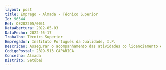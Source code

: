 ```yaml
--- 
layout: post
title: Emprego - Almada - Técnico Superior
Id: 96544
Ref: OE202205/0061
DataAbertura: 2022-05-03
DataFecho: 2022-05-17
Trabalho: Técnico Superior
Empregador: Instituto Português da Qualidade, I.P.
Descricao: Assegurar o acompanhamento das atividades do licenciamento em geral e eventual realização de vistorias técnicas  Acompanhamento das Diretivas Nova Abordagem da responsabilidade do IPQ através da participação em ações para a sua implementação e ajustamento da legislação nacional às normas nacionais, europeias e internacionais nas áreas de competência IPQ, nomeadamente • Avaliação da conformidade no âmbito da Diretivas Nova Abordagem • Licenciamento de equipamento sob pressão • Licenciamento de cisternas • Licenciamento de motores fixos • Colaboração na produção legislativa, nomeadamente, legislação nacional de transposição de diretivas comunitárias no âmbito geral das competências do IPQ e respetiva regulamentação, incluindo o seu acompanhamento • Acompanhar e participar nas iniciativas promovidas ao nível nacional e europeu no quadro das competências do IPQ.
CodigoPostal: 2829-513 CAPARICA
Concelho: Almada
Distrito: Setúbal
--- 
```

